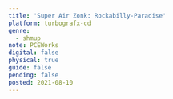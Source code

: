 ```yaml
---
title: 'Super Air Zonk: Rockabilly-Paradise'
platform: turbografx-cd
genre:
  - shmup
note: PCEWorks
digital: false
physical: true
guide: false
pending: false
posted: 2021-08-10
---
```

